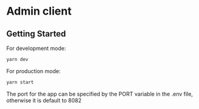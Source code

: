 # Admin client

## Getting Started

For development mode:

```bash
yarn dev
```

For production mode:

```bash
yarn start
```

The port for the app can be specified by the PORT variable in the .env file, otherwise it is default to 8082

